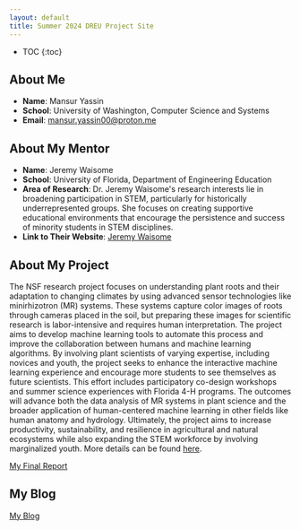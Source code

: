 ```yaml
---
layout: default
title: Summer 2024 DREU Project Site
---
```


* TOC
{:toc}

## About Me

- **Name**: Mansur Yassin
- **School**: University of Washington, Computer Science and Systems
- **Email**: [mansur.yassin00@proton.me](mailto:mansur.yassin00@proton.me)

## About My Mentor

- **Name**: Jeremy Waisome
- **School**: University of Florida, Department of Engineering Education
- **Area of Research**: Dr. Jeremy Waisome's research interests lie in broadening participation in STEM, particularly for historically underrepresented groups. She focuses on creating supportive educational environments that encourage the persistence and success of minority students in STEM disciplines.
- **Link to Their Website**: [Jeremy Waisome](https://blackcomputeher.org/jeremy-waisome-2/)


## About My Project

The NSF research project focuses on understanding plant roots and their adaptation to changing climates by using advanced sensor technologies like minirhizotron (MR) systems. These systems capture color images of roots through cameras placed in the soil, but preparing these images for scientific research is labor-intensive and requires human interpretation. The project aims to develop machine learning tools to automate this process and improve the collaboration between humans and machine learning algorithms. By involving plant scientists of varying expertise, including novices and youth, the project seeks to enhance the interactive machine learning experience and encourage more students to see themselves as future scientists. This effort includes participatory co-design workshops and summer science experiences with Florida 4-H programs. The outcomes will advance both the data analysis of MR systems in plant science and the broader application of human-centered machine learning in other fields like human anatomy and hydrology. Ultimately, the project aims to increase productivity, sustainability, and resilience in agricultural and natural ecosystems while also expanding the STEM workforce by involving marginalized youth. More details can be found [here](https://www.nsf.gov/awardsearch/showAward?AWD_ID=2312643&HistoricalAwards=false).


[My Final Report](files/finalreport.pdf)

## My Blog

[My Blog](blog.html)
